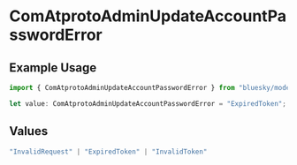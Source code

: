 # ComAtprotoAdminUpdateAccountPasswordError

## Example Usage

```typescript
import { ComAtprotoAdminUpdateAccountPasswordError } from "bluesky/models/errors";

let value: ComAtprotoAdminUpdateAccountPasswordError = "ExpiredToken";
```

## Values

```typescript
"InvalidRequest" | "ExpiredToken" | "InvalidToken"
```